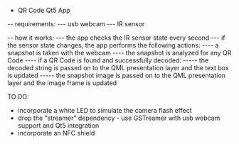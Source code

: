 - QR Code Qt5 App

-- requirements:
--- usb webcam
--- IR sensor

-- how it works:
--- the app checks the IR sensor state every second
--- if the sensor state changes, the app performs the following actions:
---- a snapshot is taken with the webcam
---- the snapshot is analyzed for any QR Code
---- if a QR Code is found and successfully decoded:
----- the decoded string is passed on to the QML presentation layer and the text box is updated
----- the snapshot image is passed on to the QML presentation layer and the image frame is updated

TO DO:

- incorporate a white LED to simulate the camera flash effect
- drop the "streamer" dependency - use GSTreamer with usb webcam support and Qt5 integration
- incorporate an NFC shield

